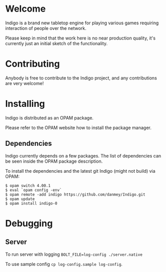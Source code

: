 Welcome
=======

Indigo is a brand new tabletop engine for playing various games requiring interaction of people over the network.

Please keep in mind that the work here is no near production quality, it's currently just an initial sketch of the functionality.


Contributing
============

Anybody is free to contribute to the Indigo project, and any contributions are very welcome!


Installing
==========

Indigo is distributed as an OPAM package.

Please refer to the OPAM website how to install the package manager.

Dependencies
------------

Indigo currently depends on a few packages. The list of dependencies can be seen inside the OPAM package description.

To install the dependencies and the latest git Indigo (might not build) via OPAM:

    $ opam switch 4.00.1
    $ eval `opam config -env`
    $ opam remote -add indigo https://github.com/danmey/Indigo.git
    $ opam update
    $ opam install indigo-0


Debugging
=========

Server
------
To run server with logging `BOLT_FILE=log-config ./server.native`

To use sample config `cp log-config.sample log-config`.
